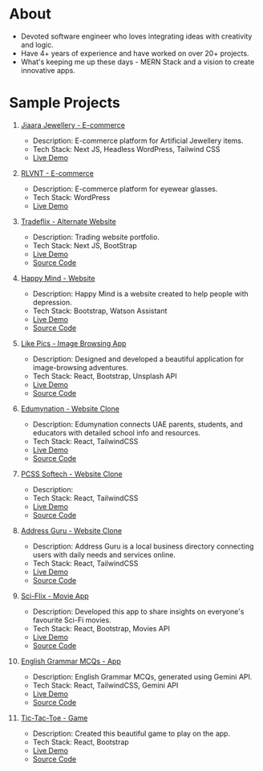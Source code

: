 # About

- Devoted software engineer who loves integrating ideas with creativity and logic.
- Have 4+ years of experience and have worked on over 20+ projects.
- What's keeping me up these days - MERN Stack and a vision to create innovative apps.


# Sample Projects

1. [Jiaara Jewellery - E-commerce](https://www.jiaara-jewellery-clone.vercel.app//)  
   - Description: E-commerce platform for Artificial Jewellery items.
   - Tech Stack: Next JS, Headless WordPress, Tailwind CSS
   - [Live Demo](https://www.jiaarajewellery.com/)


2. [RLVNT - E-commerce](https://www.rlvnt.life)  
   - Description: E-commerce platform for eyewear glasses.
   - Tech Stack: WordPress
   - [Live Demo](https://www.rlvnt.life/)


3. [Tradeflix - Alternate Website](https://tradeflix-alternate-clone.vercel.app/)  
   - Description: Trading website portfolio.
   - Tech Stack: Next JS, BootStrap
   - [Live Demo](https://www.tradeflix-alternate-clone.vercel.app/)
   - [Source Code](https://github.com/himanshuverma544/Tradeflix-Alternate-Clone)


4. [Happy Mind - Website](https://himanshuverma544.github.io/Happy-Mind-Website/)
   - Description: Happy Mind is a website created to help people with depression.
   - Tech Stack: Bootstrap, Watson Assistant
   - [Live Demo](https://himanshuverma544.github.io/Happy-Mind-Website/)
   - [Source Code](https://github.com/himanshuverma544/Happy-Mind-Website)


5. [Like Pics - Image Browsing App](https://himanshuverma544.github.io/Like-Pics/)  
   - Description: Designed and developed a beautiful application for image-browsing adventures.
   - Tech Stack: React, Bootstrap, Unsplash API
   - [Live Demo](https://himanshuverma544.github.io/Like-Pics/)
   - [Source Code](https://github.com/himanshuverma544/Like-Pics--Image-Browsing-App)


6. [Edumynation - Website Clone](https://himanshuverma544.github.io/Edumynation-Clone/)  
   - Description: Edumynation connects UAE parents, students, and educators with detailed school info and resources.
   - Tech Stack: React, TailwindCSS
   - [Live Demo](https://himanshuverma544.github.io/Edumynation-Clone/)
   - [Source Code](https://github.com/himanshuverma544/Edumynation-Clone)


7. [PCSS Softech - Website Clone](https://himanshuverma544.github.io/PCSS-Softech-Website-Clone/)
   - Description: 
   - Tech Stack: React, TailwindCSS
   - [Live Demo](https://github.com/himanshuverma544/PCSS-Softech-Website-Clone)
   - [Source Code](https://himanshuverma544.github.io/PCSS-Softech-Website-Clone/)


8. [Address Guru - Website Clone](https://himanshuverma544.github.io/DSOM-Assignment/)
   - Description: Address Guru is a local business directory connecting users with daily needs and services online.
   - Tech Stack: React, TailwindCSS
   - [Live Demo](https://himanshuverma544.github.io/DSOM-Assignment/)
   - [Source Code](https://github.com/himanshuverma544/DSOM-Assignment)


9. [Sci-Flix - Movie App](https://himanshuverma544.github.io/Sci-Flix-Movie-App/)
   - Description: Developed this app to share insights on everyone's favourite Sci-Fi movies.
   - Tech Stack: React, Bootstrap, Movies API
   - [Live Demo](https://himanshuverma544.github.io/Sci-Flix-Movie-App/)
   - [Source Code](https://github.com/himanshuverma544/Sci-Flix-Movie-App/)


10. [English Grammar MCQs - App](https://singular-bombolone-a71b23.netlify.app/)
    - Description: English Grammar MCQs, generated using Gemini API.
    - Tech Stack: React, TailwindCSS, Gemini API
    - [Live Demo](https://singular-bombolone-a71b23.netlify.app/)
    - [Source Code](https://github.com/himanshuverma544/English-Grammar-MCQs)

   
11. [Tic-Tac-Toe - Game](https://github.com/himanshuverma544/Tic-Tac-Toe-Game-React)
    - Description: Created this beautiful game to play on the app.
    - Tech Stack: React, Bootstrap
    - [Live Demo](https://himanshuverma544.github.io/Tic-Tac-Toe-Game-React/)
    - [Source Code](https://github.com/himanshuverma544/Tic-Tac-Toe-Game-React)
